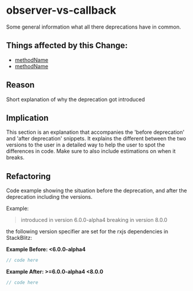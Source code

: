 <!-- ruid-groups

- 7.0.0-beta.5:
  - https://github.com/BioPhoton/rxjs/tree/7.0.0-beta.5/src/internal/types.ts#L68
  - https://github.com/BioPhoton/rxjs/tree/7.0.0-beta.5/src/internal/types.ts#L70
  - https://github.com/BioPhoton/rxjs/tree/7.0.0-beta.5/src/internal/types.ts#L72
  - https://github.com/BioPhoton/rxjs/tree/7.0.0-beta.5/src/internal/operators/tap.ts#L11
  - https://github.com/BioPhoton/rxjs/tree/7.0.0-beta.5/src/internal/operators/tap.ts#L13
  - https://github.com/BioPhoton/rxjs/tree/7.0.0-beta.5/src/internal/operators/tap.ts#L15

ruid-groups -->

# observer-vs-callback

Some general information what all there deprecations have in common.

## Things affected by this Change:

- [methodName](url)
- [methodName](url)

## Reason

Short explanation of why the deprecation got introduced

## Implication

This section is an explanation that accompanies the 'before deprecation' and 'after deprecation' snippets.
It explains the different between the two versions to the user in a detailed way to help the user to spot the differences in code.
Make sure to also include estimations on when it breaks.

## Refactoring

Code example showing the situation before the deprecation, and after the deprecation including the versions.

Example:

> introduced in version 6.0.0-alpha4
> breaking in version 8.0.0

the following version specifier are set for the rxjs dependencies in StackBlitz:

**Example Before: <6.0.0-alpha4**

```ts
// code here
```

**Example After: >=6.0.0-alpha4 <8.0.0**

```ts
// code here
```
